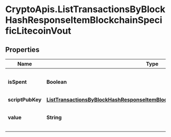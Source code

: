 # CryptoApis.ListTransactionsByBlockHashResponseItemBlockchainSpecificLitecoinVout

## Properties

Name | Type | Description | Notes
------------ | ------------- | ------------- | -------------
**isSpent** | **Boolean** | Defines whether the output is spent or not. | 
**scriptPubKey** | [**ListTransactionsByBlockHashResponseItemBlockchainSpecificLitecoinScriptPubKey**](ListTransactionsByBlockHashResponseItemBlockchainSpecificLitecoinScriptPubKey.md) |  | 
**value** | **String** | Represents the sent/received amount. | 


